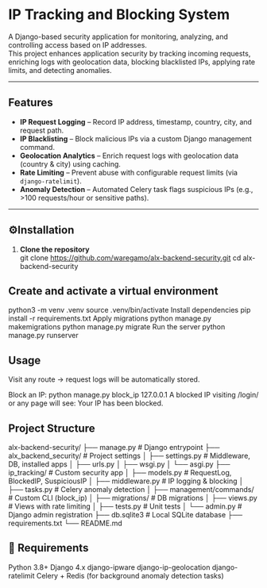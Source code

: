 # IP Tracking and Blocking System

A Django-based security application for monitoring, analyzing, and controlling access based on IP addresses.  
This project enhances application security by tracking incoming requests, enriching logs with geolocation data, blocking blacklisted IPs, applying rate limits, and detecting anomalies.

---

##  Features
- **IP Request Logging** – Record IP address, timestamp, country, city, and request path.  
- **IP Blacklisting** – Block malicious IPs via a custom Django management command.  
- **Geolocation Analytics** – Enrich request logs with geolocation data (country & city) using caching.  
- **Rate Limiting** – Prevent abuse with configurable request limits (via `django-ratelimit`).  
- **Anomaly Detection** – Automated Celery task flags suspicious IPs (e.g., >100 requests/hour or sensitive paths).  

---

## ⚙️Installation

1. **Clone the repository**  
   git clone https://github.com/waregamo/alx-backend-security.git
   cd alx-backend-security
## Create and activate a virtual environment


python3 -m venv .venv
source .venv/bin/activate
     Install dependencies
pip install -r requirements.txt
      Apply migrations
python manage.py makemigrations
python manage.py migrate
      Run the server
python manage.py runserver

## Usage
Visit any route → request logs will be automatically stored.

Block an IP:
python manage.py block_ip 127.0.0.1
A blocked IP visiting /login/ or any page will see:
Your IP has been blocked.

## Project Structure

alx-backend-security/
├── manage.py                     # Django entrypoint
├── alx_backend_security/         # Project settings
│   ├── settings.py               # Middleware, DB, installed apps
│   ├── urls.py
│   ├── wsgi.py
│   └── asgi.py
├── ip_tracking/                  # Custom security app
│   ├── models.py                 # RequestLog, BlockedIP, SuspiciousIP
│   ├── middleware.py             # IP logging & blocking
│   ├── tasks.py                  # Celery anomaly detection
│   ├── management/commands/      # Custom CLI (block_ip)
│   ├── migrations/               # DB migrations
│   ├── views.py                  # Views with rate limiting
│   ├── tests.py                  # Unit tests
│   └── admin.py                  # Django admin registration
├── db.sqlite3                    # Local SQLite database
├── requirements.txt
└── README.md

## 📌 Requirements
Python 3.8+
Django 4.x
django-ipware
django-ip-geolocation
django-ratelimit
Celery + Redis (for background anomaly detection tasks)